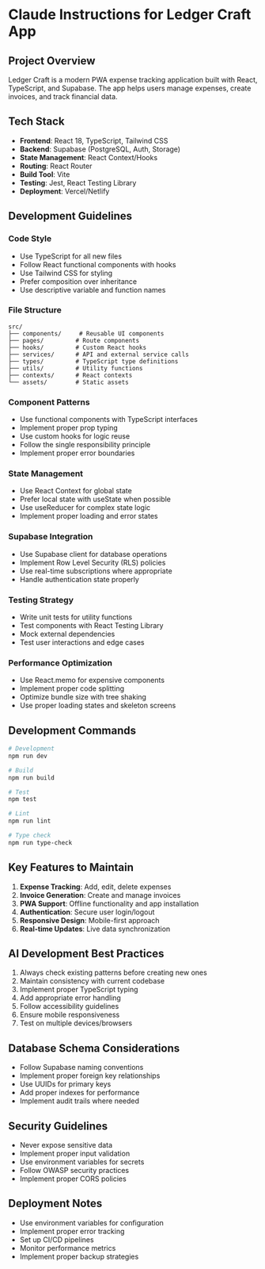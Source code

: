 # Claude Instructions for Ledger Craft App

## Project Overview
Ledger Craft is a modern PWA expense tracking application built with React, TypeScript, and Supabase. The app helps users manage expenses, create invoices, and track financial data.

## Tech Stack
- **Frontend**: React 18, TypeScript, Tailwind CSS
- **Backend**: Supabase (PostgreSQL, Auth, Storage)
- **State Management**: React Context/Hooks
- **Routing**: React Router
- **Build Tool**: Vite
- **Testing**: Jest, React Testing Library
- **Deployment**: Vercel/Netlify

## Development Guidelines

### Code Style
- Use TypeScript for all new files
- Follow React functional components with hooks
- Use Tailwind CSS for styling
- Prefer composition over inheritance
- Use descriptive variable and function names

### File Structure
```
src/
├── components/     # Reusable UI components
├── pages/         # Route components
├── hooks/         # Custom React hooks
├── services/      # API and external service calls
├── types/         # TypeScript type definitions
├── utils/         # Utility functions
├── contexts/      # React contexts
└── assets/        # Static assets
```

### Component Patterns
- Use functional components with TypeScript interfaces
- Implement proper prop typing
- Use custom hooks for logic reuse
- Follow the single responsibility principle
- Implement proper error boundaries

### State Management
- Use React Context for global state
- Prefer local state with useState when possible
- Use useReducer for complex state logic
- Implement proper loading and error states

### Supabase Integration
- Use Supabase client for database operations
- Implement Row Level Security (RLS) policies
- Use real-time subscriptions where appropriate
- Handle authentication state properly

### Testing Strategy
- Write unit tests for utility functions
- Test components with React Testing Library
- Mock external dependencies
- Test user interactions and edge cases

### Performance Optimization
- Use React.memo for expensive components
- Implement proper code splitting
- Optimize bundle size with tree shaking
- Use proper loading states and skeleton screens

## Development Commands
```bash
# Development
npm run dev

# Build
npm run build

# Test
npm test

# Lint
npm run lint

# Type check
npm run type-check
```

## Key Features to Maintain
1. **Expense Tracking**: Add, edit, delete expenses
2. **Invoice Generation**: Create and manage invoices
3. **PWA Support**: Offline functionality and app installation
4. **Authentication**: Secure user login/logout
5. **Responsive Design**: Mobile-first approach
6. **Real-time Updates**: Live data synchronization

## AI Development Best Practices
1. Always check existing patterns before creating new ones
2. Maintain consistency with current codebase
3. Implement proper TypeScript typing
4. Add appropriate error handling
5. Follow accessibility guidelines
6. Ensure mobile responsiveness
7. Test on multiple devices/browsers

## Database Schema Considerations
- Follow Supabase naming conventions
- Implement proper foreign key relationships
- Use UUIDs for primary keys
- Add proper indexes for performance
- Implement audit trails where needed

## Security Guidelines
- Never expose sensitive data
- Implement proper input validation
- Use environment variables for secrets
- Follow OWASP security practices
- Implement proper CORS policies

## Deployment Notes
- Use environment variables for configuration
- Implement proper error tracking
- Set up CI/CD pipelines
- Monitor performance metrics
- Implement proper backup strategies